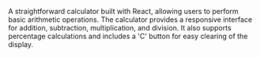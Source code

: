 A straightforward calculator built with React, allowing users to perform basic arithmetic operations. The calculator provides a responsive interface for addition, subtraction, multiplication, and division. It also supports percentage calculations and includes a 'C' button for easy clearing of the display.

